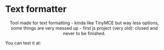 # Text formatter

<p align="center">Tool made for text formatting - kinda like TinyMCE but way less options, some things are very messed up - first js project (very old): closed and never to be finished.</p>

You can test it at: <a href="http://projekt-formatter-tekstu.volmarg.hekko24.pl"></a>